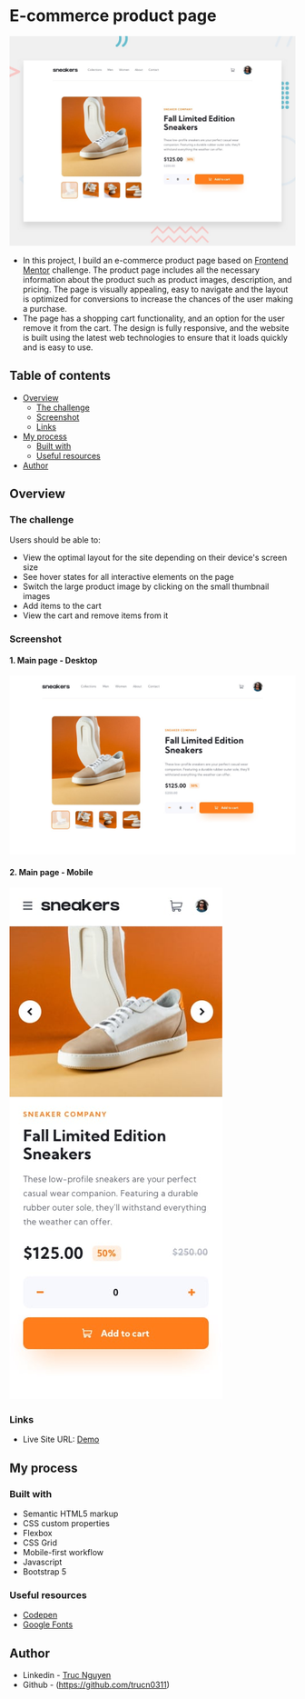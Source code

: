 # E-commerce product page

![ScreenShot](preview/desktop-preview.jpg)

- In this project, I build an e-commerce product page based on [Frontend Mentor](https://www.frontendmentor.io) challenge. The product page includes all the necessary information about the product such as product images, description, and pricing. The page is visually appealing, easy to navigate and the layout is optimized for conversions to increase the chances of the user making a purchase.
- The page has a shopping cart functionality, and an option for the user remove it from the cart. The design is fully responsive, and the website is built using the latest web technologies to ensure that it loads quickly and is easy to use.

## Table of contents

- [Overview](#overview)
  - [The challenge](#the-challenge)
  - [Screenshot](#screenshot)
  - [Links](#links)
- [My process](#my-process)
  - [Built with](#built-with)
  - [Useful resources](#useful-resources)
- [Author](#author)

## Overview

### The challenge

Users should be able to:

- View the optimal layout for the site depending on their device's screen size
- See hover states for all interactive elements on the page
- Switch the large product image by clicking on the small thumbnail images
- Add items to the cart
- View the cart and remove items from it

### Screenshot

#### 1. Main page - Desktop

![ScreenShot](preview/desktop-design.jpg)

#### 2. Main page - Mobile

![ScreenShot](preview/mobile-design.jpg)


### Links

- Live Site URL: [Demo]([https://ourdreamshoes.netlify.app](https://shoes-e-commerce-site.netlify.app/#))

## My process

### Built with

- Semantic HTML5 markup
- CSS custom properties
- Flexbox
- CSS Grid
- Mobile-first workflow
- Javascript
- Bootstrap 5

### Useful resources

- [Codepen](https://codepen.io)
- [Google Fonts](https://fonts.google.com)

## Author

- Linkedin - [Truc Nguyen](https://www.linkedin.com/in/truc-nguyen-480222230/)
- Github - (https://github.com/trucn0311)
